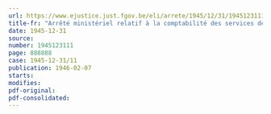 ```yaml
---
url: https://www.ejustice.just.fgov.be/eli/arrete/1945/12/31/1945123111/justel
title-fr: "Arrêté ministériel relatif à la comptabilité des services de la Direction générale de la Mobilisation des Produits agricoles transférés au Ministère de l'Agriculture"
date: 1945-12-31
source:
number: 1945123111
page: 888888
case: 1945-12-31/11
publication: 1946-02-07
starts:
modifies:
pdf-original:
pdf-consolidated:
---
```


